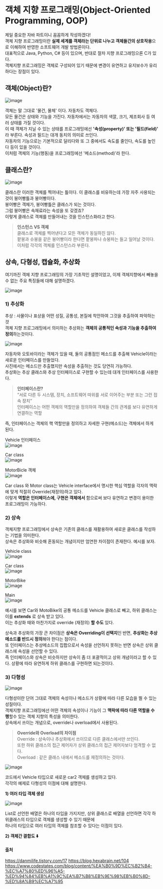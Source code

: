 # 객체 지향 프로그래밍(Object-Oriented Programming, OOP)

제일 중요한 자바 파트이니 꼼꼼하게 작성하겠다! <br>
객체 지향 프로그래밍이란 **실제 세계를 객체라는 단위로 나누고 객체들간의 상호작용**으로 이해하여 반영한 소프트웨어 개발 방법론이다. <br>
대표적으로 Java, Python, C# 등이 있으며, 반대로 절차 지향 프로그래밍으론 C가 있다. <br>
객체지향 프로그래밍은 객체로 구성되어 있기 때문에 변경이 유연하고 유지보수가 유리하다는 장점이 있다. <br>


## 객체(Object)란? 

![image](https://github.com/dlrkdus/CS_STUDY/assets/99721126/3696ca38-ce7d-4761-a931-6bdb0c95e154)

객체는 말 그대로 '물건, 물체' 이다. 자동차도 객체다. <br>
모든 물건은 상태와 기능을 가진다. 자동차에서는 자동차의 색깔, 크기, 제조회사 등 여러 상태를 가질 것이다. <br>
이 때 객체가 지닐 수 있는 상태를 프로그래밍에선 **'속성(property)' 또는 '필드(field)'** 라 부른다. 속성과 필드는 대개 동치의 의미로 쓰인다. <br>
자동차의 기능으로는 기본적으로 달리다와 또 그 중에서도 속도를 줄인다, 속도를 높인다 등이 있을 것이다. <br>
이처럼 객체의 기능(행동)을 프로그래밍에선 '메소드(method)'라 한다. <br>


## 클래스란? 

![image](https://github.com/dlrkdus/CS_STUDY/assets/99721126/fbaefa0f-abb3-49b4-8708-f0efe5d4fcd0)

클래스란 이러한 객체를 찍어내는 틀이다. 이 클래스를 비유하는데 가장 자주 사용되는 것이 붕어빵틀과 붕어빵이다. <br>
붕어빵은 객체가, 붕어빵틀은 클래스가 되는 것이다. <br> 그럼 붕어빵은 속재료라는 속성을 또 갖겠죠? <br>
이렇게 클래스로 객체를 만들어내는 것을 인스턴스화라고 한다. <br>

> **인스턴스 VS 객체** <br>
> 클래스로 객체를 찍어낸다고 모든 객체가 동일하진 않다. <br>
> 팥붕과 슈붕을 같은 붕어빵이라 한다면 팥붕파나 슈붕파는 들고 일어날 것이다. <br>
> 이처럼 각각의 객체를 인스턴스라 부른다. <br>

## 상속, 다형성, 캡슐화, 추상화 

여기까진 객체 지향 프로그래밍의 가장 기초적인 설명이었고, 이제 객체지향에서 빼놓을 수 없는 주요 특징들에 대해 설명하겠다. <br>

![image](https://github.com/dlrkdus/CS_STUDY/assets/99721126/ab3a19fc-5bab-489f-9ace-3b2f1f6c63b0)

### 1) 추상화 

추상 : 사물이나 표상을 어떤 성질, 공통성, 본질에 착안하여 그것을 추출하여 파악하는 것 <br>
객체 지향 프로그래밍에서 의미하는 추상화는 **객체의 공통적인 속성과 기능을 추출하여 정의**하는것이다. <br>

![image](https://github.com/dlrkdus/CS_STUDY/assets/99721126/a3e72411-7726-4964-b5e8-d86cc6383ee7)

자동차와 오토바이라는 객체가 있을 때, 둘의 공통점인 메소드를 추출해 Vehicle이라는 새로운 인터페이스를 만들었다. <br>
사진에서는 메소드만 추출했지만 속성을 추출하는 것도 당연히 가능하다. <br>
추상화는 추상 클래스와 추상 인터페이스로 구현할 수 있는데 대개 인터페이스를 사용한다. <br>

> **인터페이스란?** <br>
> “서로 다른 두 시스템, 장치, 소프트웨어 따위를 서로 이어주는 부분 또는 그런 접속 장치” <br>
> 인터페이스는 어떤 객체의 역할만을 정의하여 객체들 간의 관계를 보다 유연하게 연결하는 역할 <br>

즉, 인터페이스는 객체의 핵 역할만을 정의하고 자세한 구현(메소드)는 객체에서 하게 된다. <br>


Vehicle 인터페이스 <br>
![image](https://github.com/dlrkdus/CS_STUDY/assets/99721126/46863797-18a8-4218-950f-efe4a10fbe00)

Car class <br>
![image](https://github.com/dlrkdus/CS_STUDY/assets/99721126/30c3d459-ae5d-4284-9f2a-c30053f65ee4)


MotorBicle 객체 <br>
![image](https://github.com/dlrkdus/CS_STUDY/assets/99721126/858d069f-7958-43e3-b0e2-65b1cb7481c1)

Car class 와 Motor class는 Vehicle interface에서 명시한 핵심 역할을 각자의 맥락에 맞게 적절히 Override(재정의)하고 있다. <br>
이렇게 **역할은 인터페이스에, 구현은 객체에서** 함으로써 보다 유연하고 변경이 용이한 프로그래밍이 가능하다. <br>

### 2) 상속 

객체지향 프로그래밍에서 상속은 기존의 클래스를 재활용하여 새로운 클래스를 작성하는 기법을 의미한다. <br>
상속은 추상화와 비슷해 혼동되는 개념이지만 엄연한 차이점이 존재한다. 예시를 보자. <br>


Vehicle class <br>
![image](https://github.com/dlrkdus/CS_STUDY/assets/99721126/f533d7fc-f3b2-4312-a703-4c8b9a3bb1d9)

Car class <br>
![image](https://github.com/dlrkdus/CS_STUDY/assets/99721126/a651c80e-546c-49c1-ae1e-483455cccdba)

MotorBike <br>
![image](https://github.com/dlrkdus/CS_STUDY/assets/99721126/12947e0e-82eb-4f50-a3dd-54ff9dd8cfac)

Main <br>
![image](https://github.com/dlrkdus/CS_STUDY/assets/99721126/88f3c323-69fb-42ce-9a7e-dcf48c7138a4)

예시를 보면 Car와 MotoBike의 공통 메소드를 Vehicle 클래스로 빼고, 하위 클래스는 이를 **extends** 로 상속 받고 있다. <br>
이는 추상화 때와 마찬가지로 override (재정의) **할 수도** 있다. <br>

상속과 추상화의 가장 큰 차이점은 **상속은 Overriding이 선택지**인 반면, **추상화는 추상메소드를 반드시 정의**해야 한다는 점이다. <br>
또 인터페이스는 추상메소드의 집합으로서 속성을 선언하지 못하는 반면 상속은 상위 클래스에 속성을 선언할 수 있다. <br>
즉 인터페이스와 상속은 비슷하지만 상속이 좀 더 포괄적이고 상위 개념이라고 할 수 있다. 상황에 따라 유연하게 하위 클래스를 구현하면 되는것이다. <br>


### 3) 다형성 

![image](https://github.com/dlrkdus/CS_STUDY/assets/99721126/dcc9d019-74bb-438c-a01a-82cb9bee7323)

다형성이란 단어 그대로 객체의 속성이나 메소드가 상황에 따라 다른 모습을 띌 수 있는 성질이다. <br>
객체지향 프로그래밍에선 어떤 객체의 속성이나 기능이 그 **맥락에 따라 다른 역할을 수행**할수 있는 객체 지향의 특성을 의미한다. <br>
상속에서 쓰이는 개념으로, override나 overload에서 사용된다. <br>

> **Override와 Overload의 차이점**<br>
> Override : 상속이나 추상화에서 쓰이므로 다른 클래스에서만 쓰인다.<br>
> 또한 하위 클래스의 접근 제어자가 상위 클래스의 접근 제어자보다 엄격할 수 없다.<br>
> Overload : 같은 클래스 내에서 메소드를 재정의하는 것이다. <br>

![image](https://github.com/dlrkdus/CS_STUDY/assets/99721126/1173c5a2-910b-4c8d-84ee-34d0ec185256)

코드에서 Vehicle 타입으로 새로운 car2 객체를 생성하고 있다. <br>
각각의 예제로 다형성의 이점에 대해 설명한다. <br>

**1) 여러 타입 객체 생성**<br>

![image](https://github.com/dlrkdus/CS_STUDY/assets/99721126/16ce2867-07c5-4baf-a936-34ba520b950b)

List로 선언한 배열은 하나의 타입을 가지지만, 상위 클래스로 배열을 선언하면 각각 하위클래스의 타입으로 객체를 생성할 수 있기 때문에 <br>
하나의 타입으로 여러 타입의 객체를 참조할 수 있다는 이점이 있다. <br>

**2) 객체간 결합도 ⬇️**














#### 출처
https://danmilife.tistory.com/17
https://blog.hexabrain.net/104
https://www.codestates.com/blog/content/%EA%B0%9D%EC%B2%B4-%EC%A7%80%ED%96%A5-%ED%94%84%EB%A1%9C%EA%B7%B8%EB%9E%98%EB%B0%8D-%ED%8A%B9%EC%A7%95
